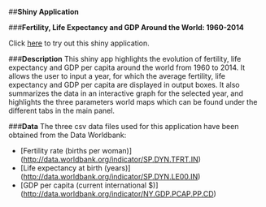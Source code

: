 ##**Shiny Application**

###**Fertility, Life Expectancy and GDP Around the World: 1960-2014** 

Click [here](https://tixie21.shinyapps.io/week4project/) to try out this shiny application.

###**Description**
This shiny app highlights the evolution of fertility, life expectancy and GDP per capita around the world from 1960 to 2014. It allows the user to input a year, for which the average fertility, life expectancy and GDP per capita are displayed in output boxes. It also summarizes the data in an interactive graph for the selected year, and highlights the three parameters world maps which can be found under the different tabs in the main panel. 

###**Data**
The three csv data files used for this application have been obtained from the Data Worldbank:
- [Fertility rate (births per woman)] (http://data.worldbank.org/indicator/SP.DYN.TFRT.IN)
- [Life expectancy at birth (years)] (http://data.worldbank.org/indicator/SP.DYN.LE00.IN)
- [GDP per capita (current international $)] (http://data.worldbank.org/indicator/NY.GDP.PCAP.PP.CD)




